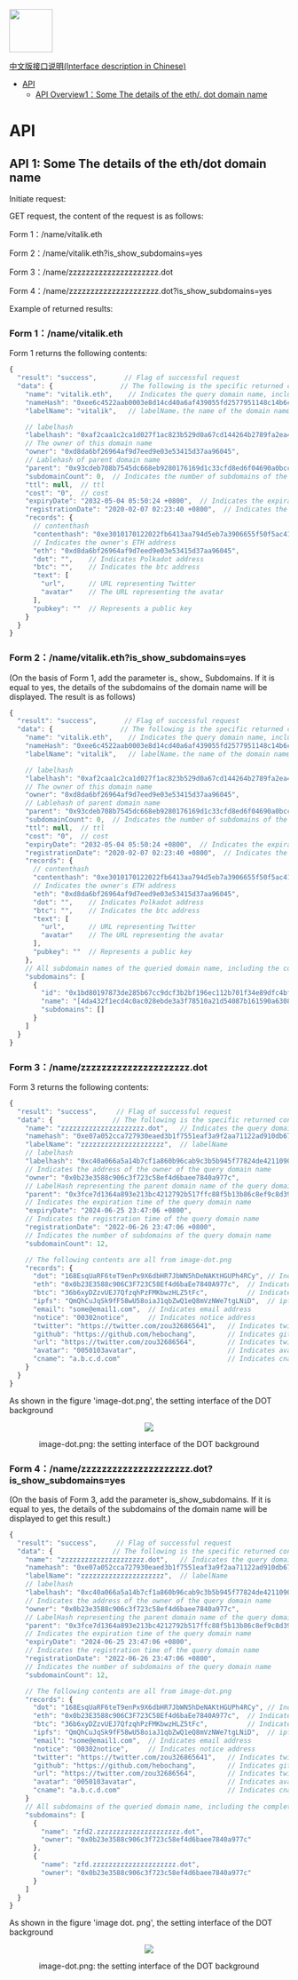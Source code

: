 <img src="https://camo.githubusercontent.com/9e5a57075a5bb3bab4d34b1c3eed3009973bc15ddb6f168c7fbf475d8f0e967f/68747470733a2f2f64617964617975703636362e6574682e64646e732e736f2f697066732f516d586d64535152506d684d666870487a6831585a356955617236447951723844624a753734384b75756f727475" width="78" height="78" />
<!-- TOC depthFrom:1 depthTo:6 withLinks:1 orderedList:0 -->

[中文版接口说明(Interface description in Chinese)](https://github.com/ddns-so/docs/blob/main/README.zn.CH.md)

- [API](https://github.com/ddns-so/docs#api)
	- [API Overview1：Some The details of the eth/. dot domain name](https://github.com/ddns-so/docs#api-1-some-the-details-of-the-ethdot-domain-name)

<!-- /TOC -->

# API

## API 1: Some The details of the eth/dot domain name

Initiate request:

GET request, the content of the request is as follows:

Form 1：/name/vitalik.eth

Form 2：/name/vitalik.eth?is_show_subdomains=yes

Form 3：/name/zzzzzzzzzzzzzzzzzzzzz.dot

Form 4：/name/zzzzzzzzzzzzzzzzzzzzz.dot?is_show_subdomains=yes


Example of returned results:

### Form 1：/name/vitalik.eth

Form 1 returns the following contents:

```jsx
{
  "result": "success",       // Flag of successful request
  "data": {                 // The following is the specific returned content
    "name": "vitalik.eth",    // Indicates the query domain name, including .eth
    "nameHash": "0xee6c4522aab0003e8d14cd40a6af439055fd2577951148c14b6cea9a53475835",           // nameHash
    "labelName": "vitalik",   // labelName，the name of the domain name, excluding .eth

    // labelhash
    "labelhash": "0xaf2caa1c2ca1d027f1ac823b529d0a67cd144264b2789fa2ea4d63a67c7103cc",
    // The owner of this domain name
    "owner": "0xd8da6bf26964af9d7eed9e03e53415d37aa96045",
    // Lablehash of parent domain name
    "parent": "0x93cdeb708b7545dc668eb9280176169d1c33cfd8ed6f04690a0bcc88a93fc4ae",
    "subdomainCount": 0,  // Indicates the number of subdomains of the query domain name
    "ttl": null,  // ttl
    "cost": "0",  // cost
    "expiryDate": "2032-05-04 05:50:24 +0800",  // Indicates the expiration time of the query domain name
    "registrationDate": "2020-02-07 02:23:40 +0800",  // Indicates the registration time of the query domain name
    "records": {
      // contenthash
      "contenthash": "0xe3010170122022fb6413aa794d5eb7a3906655f50f5ac41cbdd7933bc277f7192c9e2177c792",
      // Indicates the owner's ETH address
      "eth": "0xd8da6bf26964af9d7eed9e03e53415d37aa96045",
      "dot": "",    // Indicates Polkadot address
      "btc": "",    // Indicates the btc address
      "text": [
        "url",      // URL representing Twitter
        "avatar"    // The URL representing the avatar
      ],
      "pubkey": ""  // Represents a public key
    }
  }
}
```

### Form 2：/name/vitalik.eth?is_show_subdomains=yes

(On the basis of Form 1, add the parameter is_ show_ Subdomains. If it is equal to yes, the details of the subdomains of the domain name will be displayed. The result is as follows)

```jsx
{
  "result": "success",       // Flag of successful request
  "data": {                 // The following is the specific returned content
    "name": "vitalik.eth",    // Indicates the query domain name, including .eth
    "nameHash": "0xee6c4522aab0003e8d14cd40a6af439055fd2577951148c14b6cea9a53475835",           // nameHash
    "labelName": "vitalik",   // labelName，the name of the domain name, excluding .eth

    // labelhash
    "labelhash": "0xaf2caa1c2ca1d027f1ac823b529d0a67cd144264b2789fa2ea4d63a67c7103cc",
    // The owner of this domain name
    "owner": "0xd8da6bf26964af9d7eed9e03e53415d37aa96045",
    // Lablehash of parent domain name
    "parent": "0x93cdeb708b7545dc668eb9280176169d1c33cfd8ed6f04690a0bcc88a93fc4ae",
    "subdomainCount": 0,  // Indicates the number of subdomains of the query domain name
    "ttl": null,  // ttl
    "cost": "0",  // cost
    "expiryDate": "2032-05-04 05:50:24 +0800",  // Indicates the expiration time of the query domain name
    "registrationDate": "2020-02-07 02:23:40 +0800",  // Indicates the registration time of the query domain name
    "records": {
      // contenthash
      "contenthash": "0xe3010170122022fb6413aa794d5eb7a3906655f50f5ac41cbdd7933bc277f7192c9e2177c792",
      // Indicates the owner's ETH address
      "eth": "0xd8da6bf26964af9d7eed9e03e53415d37aa96045",
      "dot": "",    // Indicates Polkadot address
      "btc": "",    // Indicates the btc address
      "text": [
        "url",      // URL representing Twitter
        "avatar"    // The URL representing the avatar
      ],
      "pubkey": ""  // Represents a public key
    },
    // All subdomain names of the queried domain name, including the complete domain name, ID and sub domain name of each sub domain name
    "subdomains": [
      {
        "id": "0x1bd80197873de285b67cc9dcf3b2bf196ec112b701f34e89dfc4bfc9fb17b0b2",
        "name": "[4da432f1ecd4c0ac028ebde3a3f78510a21d54087b161590a63080d33b702b8d].[68562fc74af4dcfac633a803c2f57c2b826827b47f797b6ab4e468dc8607b5d0].[4f5b812789fc606be1b3b16908db13fc7a9adf7ca72641f84d75b47069d3d7f0]",
        "subdomains": []
      }
    ]
  }
}
```

### Form 3：/name/zzzzzzzzzzzzzzzzzzzzz.dot

Form 3 returns the following contents:

```jsx
{
  "result": "success",     // Flag of successful request
  "data": {               // The following is the specific returned content
    "name": "zzzzzzzzzzzzzzzzzzzzz.dot",   // Indicates the query domain name, including .dot
    "namehash": "0xe07a052cca727930eaed3b1f7551eaf3a9f2aa71122ad910db6776dd1aeb4681",         // nameHash
    "labelName": "zzzzzzzzzzzzzzzzzzzzz",  // labelName
    // labelhash
    "labelhash": "0xc40a066a5a14b7cf1a860b96cab9c3b5b945f77824de421109012bed498c151b",
    // Indicates the address of the owner of the query domain name
    "owner": "0x0b23e3588c906c3f723c58ef4d6baee7840a977c",
    // LabelHash representing the parent domain name of the query domain name
    "parent": "0x3fce7d1364a893e213bc4212792b517ffc88f5b13b86c8ef9c8d390c3a1370ce",
    // Indicates the expiration time of the query domain name
    "expiryDate": "2024-06-25 23:47:06 +0800",
    // Indicates the registration time of the query domain name
    "registrationDate": "2022-06-26 23:47:06 +0800",
    // Indicates the number of subdomains of the query domain name
    "subdomainCount": 12,

    // The following contents are all from image-dot.png
    "records": {
      "dot": "168EsqUaRF6teT9enPx9X6dbHR7JbWN5hDeNAKtHGUPh4RCy", // Indicates polkadot address
      "eth": "0x0b23E3588c906C3F723C58Ef4d6baEe7840A977c",  // Indicates eth address
      "btc": "36b6xyDZzvUEJ7QfzqhPzFMKbwzHLZ5tFc",          // Indicates btc address
      "ipfs": "QmQhCuJqSk9fF58wU58oiaJ1qbZwQ1eQ8mVzNWe7tgLNiD",  // ipfs
      "email": "some@email1.com",  // Indicates email address
      "notice": "00302notice",     // Indicates notice address
      "twitter": "https://twitter.com/zou326865641",   // Indicates twitter address
      "github": "https://github.com/hebochang",        // Indicates github address
      "url": "https://twitter.com/zou32686564",        // Indicates twitter url
      "avatar": "0050103avatar",                       // Indicates avatar address
      "cname": "a.b.c.d.com"                           // Indicates cname address
    }
  }
}
```
As shown in the figure 'image-dot.png', the setting interface of the DOT background
<p align="center"><img src="image-dot.png" /></p>
<p align="center"><center>image-dot.png: the setting interface of the DOT background</center></p>

### Form 4：/name/zzzzzzzzzzzzzzzzzzzzz.dot?is_show_subdomains=yes

(On the basis of Form 3, add the parameter is_show_subdomains. If it is equal to yes, the details of the subdomains of the domain name will be displayed to get this result.)

```jsx
{
  "result": "success",     // Flag of successful request
  "data": {               // The following is the specific returned content
    "name": "zzzzzzzzzzzzzzzzzzzzz.dot",   // Indicates the query domain name, including .dot
    "namehash": "0xe07a052cca727930eaed3b1f7551eaf3a9f2aa71122ad910db6776dd1aeb4681",         // nameHash
    "labelName": "zzzzzzzzzzzzzzzzzzzzz",  // labelName
    // labelhash
    "labelhash": "0xc40a066a5a14b7cf1a860b96cab9c3b5b945f77824de421109012bed498c151b",
    // Indicates the address of the owner of the query domain name
    "owner": "0x0b23e3588c906c3f723c58ef4d6baee7840a977c",
    // LabelHash representing the parent domain name of the query domain name
    "parent": "0x3fce7d1364a893e213bc4212792b517ffc88f5b13b86c8ef9c8d390c3a1370ce",
    // Indicates the expiration time of the query domain name
    "expiryDate": "2024-06-25 23:47:06 +0800",
    // Indicates the registration time of the query domain name
    "registrationDate": "2022-06-26 23:47:06 +0800",
    // Indicates the number of subdomains of the query domain name
    "subdomainCount": 12,

    // The following contents are all from image-dot.png
    "records": {
      "dot": "168EsqUaRF6teT9enPx9X6dbHR7JbWN5hDeNAKtHGUPh4RCy", // Indicates polkadot address
      "eth": "0x0b23E3588c906C3F723C58Ef4d6baEe7840A977c",  // Indicates eth address
      "btc": "36b6xyDZzvUEJ7QfzqhPzFMKbwzHLZ5tFc",          // Indicates btc address
      "ipfs": "QmQhCuJqSk9fF58wU58oiaJ1qbZwQ1eQ8mVzNWe7tgLNiD",  // ipfs
      "email": "some@email1.com",  // Indicates email address
      "notice": "00302notice",     // Indicates notice address
      "twitter": "https://twitter.com/zou326865641",   // Indicates twitter address
      "github": "https://github.com/hebochang",        // Indicates github address
      "url": "https://twitter.com/zou32686564",        // Indicates twitter url
      "avatar": "0050103avatar",                       // Indicates avatar address
      "cname": "a.b.c.d.com"                           // Indicates cname address
    }
    // All subdomains of the queried domain name, including the complete domain name and the owner's address of each subdomain name
    "subdomains": [
      {
        "name": "zfd2.zzzzzzzzzzzzzzzzzzzzz.dot",
        "owner": "0x0b23e3588c906c3f723c58ef4d6baee7840a977c"
      },
      {
        "name": "zfd.zzzzzzzzzzzzzzzzzzzzz.dot",
        "owner": "0x0b23e3588c906c3f723c58ef4d6baee7840a977c"
      }
    ]
  }
}
```

As shown in the figure 'image dot. png', the setting interface of the DOT background
<p align="center"><img src="image-dot.png" /></p>
<p align="center"><center>image-dot.png: the setting interface of the DOT background</center></p>
